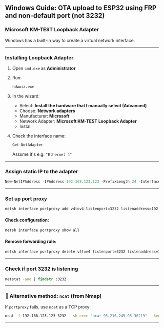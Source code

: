 ## Windows Guide: OTA upload to ESP32 using FRP and non-default port (not 3232)

### Microsoft KM-TEST Loopback Adapter

Windows has a built-in way to create a virtual network interface.

---

### Installing Loopback Adapter

1. Open `cmd.exe` as **Administrator**

2. Run:
   ```cmd
   hdwwiz.exe
   ```

3. In the wizard:
   - Select: **Install the hardware that I manually select (Advanced)**
   - Choose: **Network adapters**
   - Manufacturer: **Microsoft**
   - Network Adapter: **Microsoft KM-TEST Loopback Adapter**
   - Install

4. Check the interface name:
   ```powershell
   Get-NetAdapter
   ```
   Assume it's e.g. `"Ethernet 4"`

---

###  Assign static IP to the adapter

```powershell
New-NetIPAddress -IPAddress 192.168.123.123 -PrefixLength 24 -InterfaceAlias "Ethernet 4"
```

---

###  Set up port proxy

```cmd
netsh interface portproxy add v4tov4 listenport=3232 listenaddress=192.168.123.123 connectport=30219 connectaddress=95.216.245.98
```

####  Check configuration:

```cmd
netsh interface portproxy show all
```

####  Remove forwarding rule:

```cmd
netsh interface portproxy delete v4tov4 listenport=3232 listenaddress=192.168.123.123
```

---

###  Check if port 3232 is listening

```cmd
netstat -ano | findstr :3232
```

---

### 🧪 Alternative method: `ncat` (from Nmap)

If `portproxy` fails, use `ncat` as a TCP proxy:

```cmd
ncat -l 192.168.123.123 3232 --sh-exec "ncat 95.216.245.98 30219" --keep-open
```

---